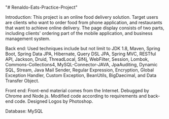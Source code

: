 "# Renaldo-Eats-Practice-Project"

Introduction: This project is an online food delivery solution. Target users are clients who want to order food from phone application, and restaurants that want to achieve online delivery. The page display consists of two parts, including clients' ordering part of the mobile application, and business management system.

Back end: Used techniques include but not limit to JDK 1.8, Maven, Spring Boot, Spring Data JPA, Hibernate, Query DSL JPA, Spring MVC, RESTful API, Jackson, Druid, ThreadLocal, Slf4j, WebFilter, Session, Lombok, Commons-Collections4, MySQL-Connector-JAVA, JpaAuditing, Dynamic SQL, Stream, Java Mail Sender, Regular Expression, Encryption, Global Exception Handler, Custom Exception, BeanUtils, BigDaecimal, and Data Transfer Object.

Front end: Front-end material comes from the Internet. Debugged by Chrome and Node.js. Modified code according to requirements and back-end code. Designed Logos by Photoshop.

Database: MySQL
